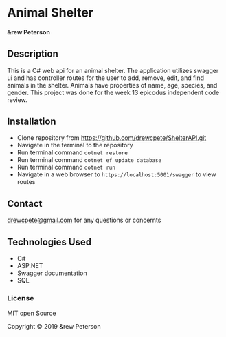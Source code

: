 # Animal Shelter
#### &rew Peterson

## Description

This is a C# web api for an animal shelter.  The application utilizes swagger ui and has controller routes for the user to add, remove, edit, and find animals in the shelter.  Animals have properties of name, age, species, and gender.  This project was done for the week 13 epicodus independent code review.

## Installation

* Clone repository from https://github.com/drewcpete/ShelterAPI.git
* Navigate in the terminal to the repository
* Run terminal command ```dotnet restore```
* Run terminal command ```dotnet ef update database```
* Run terminal command ```dotnet run```
* Navigate in a web browser to ```https://localhost:5001/swagger``` to view routes

## Contact

drewcpete@gmail.com for any questions or concernts

## Technologies Used

* C#
* ASP.NET
* Swagger documentation
* SQL



### License
MIT open Source

Copyright &copy; 2019 &rew Peterson